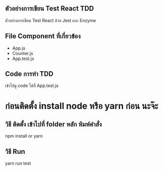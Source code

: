 ## ตัวอย่างการเขียน Test React TDD
ตัวอย่างการเขียน Test React ด้วย Jest และ Enzyme

## File Component ที่เกี่ยวข้อง
- App.js
- Counter.js
- App.test.js

## Code การทำ TDD
เข้าไปดู code ได้ที่ App.test.js

# ก่อนติดตั้ง install node หรือ yarn ก่อน นะจ๊ะ

## วิธี ติดตั้ง เข้าไปที่ folder หลัก พิมพ์คำสั่ง
npm install
or
yarn

## วิธี Run
yarn run test
